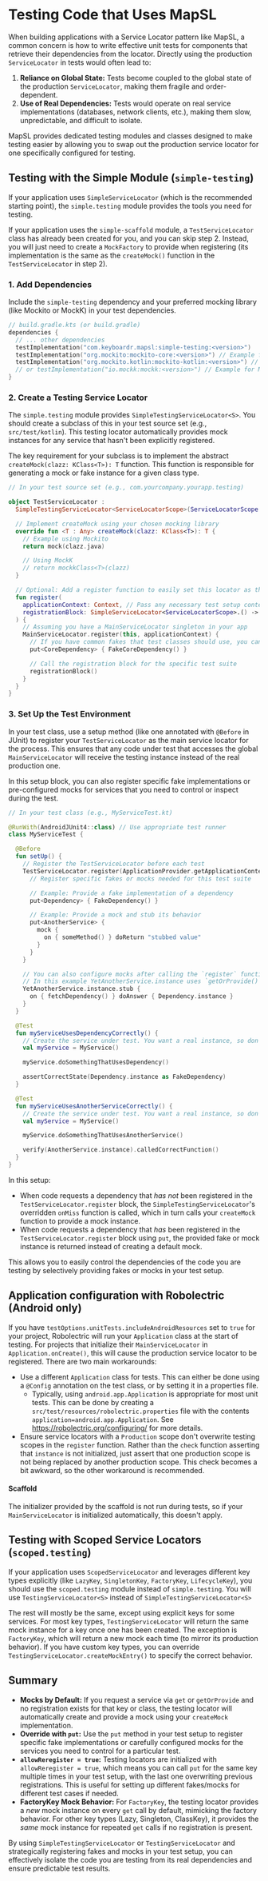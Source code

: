 # Testing Code that Uses MapSL

When building applications with a Service Locator pattern like MapSL, a common concern is how to
write effective unit tests for components that retrieve their dependencies from the locator.
Directly using the production `ServiceLocator` in tests would often lead to:

1. **Reliance on Global State:** Tests become coupled to the global state of the production
   `ServiceLocator`, making them fragile and order-dependent.
2. **Use of Real Dependencies:** Tests would operate on real service implementations (databases,
   network clients, etc.), making them slow, unpredictable, and difficult to isolate.

MapSL provides dedicated testing modules and classes designed to make testing easier by allowing you
to swap out the production service locator for one specifically configured for testing.

## Testing with the Simple Module (`simple-testing`)

If your application uses `SimpleServiceLocator` (which is the recommended starting point), the
`simple.testing` module provides the tools you need for testing.

If your application uses the `simple-scaffold` module, a `TestServiceLocator` class has already been
created for you, and you can skip step 2. Instead, you will just need to create a `MockFactory` to
provide when registering (its implementation is the same as the `createMock()` function in the
`TestServiceLocator` in step 2).

### 1. Add Dependencies

Include the `simple-testing` dependency and your preferred mocking library (like Mockito or MockK)
in your test dependencies.

```kotlin
// build.gradle.kts (or build.gradle)
dependencies {
  // ... other dependencies
  testImplementation("com.keyboardr.mapsl:simple-testing:<version>")
  testImplementation("org.mockito:mockito-core:<version>") // Example for Mockito
  testImplementation("org.mockito.kotlin:mockito-kotlin:<version>") // Example for Mockito-Kotlin
  // or testImplementation("io.mockk:mockk:<version>") // Example for MockK
}
```

### 2. Create a Testing Service Locator

The `simple.testing` module provides `SimpleTestingServiceLocator<S>`. You should create a subclass
of this in your test source set (e.g., `src/test/kotlin`). This testing locator automatically
provides mock instances for any service that hasn't been explicitly registered.

The key requirement for your subclass is to implement the abstract `createMock(clazz: KClass<T>): T`
function. This function is responsible for generating a mock or fake instance for a given class
type.

```kotlin
// In your test source set (e.g., com.yourcompany.yourapp.testing)

object TestServiceLocator :
  SimpleTestingServiceLocator<ServiceLocatorScope>(ServiceLocatorScope.Testing) {

  // Implement createMock using your chosen mocking library
  override fun <T : Any> createMock(clazz: KClass<T>): T {
    // Example using Mockito
    return mock(clazz.java)

    // Using MockK
    // return mockkClass<T>(clazz)
  }

  // Optional: Add a register function to easily set this locator as the process singleton
  fun register(
    applicationContext: Context, // Pass any necessary test setup context
    registrationBlock: SimpleServiceLocator<ServiceLocatorScope>.() -> Unit = {}
  ) {
    // Assuming you have a MainServiceLocator singleton in your app
    MainServiceLocator.register(this, applicationContext) {
      // If you have common fakes that test classes should use, you can pre-register them here.
      put<CoreDependency> { FakeCoreDependency() }

      // Call the registration block for the specific test suite
      registrationBlock()
    }
  }
}
```

### 3. Set Up the Test Environment

In your test class, use a setup method (like one annotated with `@Before` in JUnit) to register your
`TestServiceLocator` as the main service locator for the process. This ensures that any code under
test that accesses the global `MainServiceLocator` will receive the testing instance instead of
the real production one.

In this setup block, you can also register specific fake implementations or pre-configured mocks for
services that you need to control or inspect during the test.

```kotlin
// In your test class (e.g., MyServiceTest.kt)

@RunWith(AndroidJUnit4::class) // Use appropriate test runner
class MyServiceTest {

  @Before
  fun setUp() {
    // Register the TestServiceLocator before each test
    TestServiceLocator.register(ApplicationProvider.getApplicationContext()) {
      // Register specific fakes or mocks needed for this test suite

      // Example: Provide a fake implementation of a dependency
      put<Dependency> { FakeDependency() }

      // Example: Provide a mock and stub its behavior
      put<AnotherService> {
        mock {
          on { someMethod() } doReturn "stubbed value"
        }
      }
    }

    // You can also configure mocks after calling the `register` function
    // In this example YetAnotherService.instance uses `getOrProvide()`
    YetAnotherService.instance.stub {
      on { fetchDependency() } doAnswer { Dependency.instance }
    }
  }

  @Test
  fun myServiceUsesDependencyCorrectly() {
    // Create the service under test. You want a real instance, so don't use MyService.instance
    val myService = MyService()

    myService.doSomethingThatUsesDependency()

    assertCorrectState(Dependency.instance as FakeDependency)
  }

  @Test
  fun myServiceUsesAnotherServiceCorrectly() {
    // Create the service under test. You want a real instance, so don't use MyService.instance
    val myService = MyService()

    myService.doSomethingThatUsesAnotherService()

    verify(AnotherService.instance).calledCorrectFunction()
  }
}
```

In this setup:

- When code requests a dependency that *has not* been registered in the
  `TestServiceLocator.register` block, the `SimpleTestingServiceLocator`'s overridden `onMiss`
  function is called, which in turn calls your `createMock` function to provide a mock instance.
- When code requests a dependency that *has* been registered in the `TestServiceLocator.register`
  block using `put`, the provided fake or mock instance is returned instead of creating a default
  mock.

This allows you to easily control the dependencies of the code you are testing by selectively
providing fakes or mocks in your test setup.

## Application configuration with Robolectric (Android only)

If you have `testOptions.unitTests.includeAndroidResources` set to `true` for your project,
Robolectric will run your `Application` class at the start of testing. For projects that initialize
their `MainServiceLocator` in `Application.onCreate()`, this will cause the production
service locator to be registered. There are two main workarounds:

- Use a different `Application` class for tests. This can either be done using a `@Config`
  annotation on the test class, or by setting it in a properties file.
    - Typically, using `android.app.Application` is appropriate for most unit tests. This can be
      done by creating a `src/test/resources/robolectric.properties` file with the contents
      `application=android.app.Application`. See https://robolectric.org/configuring/ for more
      details.
- Ensure service locators with a `Production` scope don't overwrite testing scopes in the `register`
  function. Rather than the `check` function asserting that `instance` is not initialized, just
  assert that one production scope is not being replaced by another production scope. This check
  becomes a bit awkward, so the other workaround is recommended.

#### Scaffold

The initializer provided by the scaffold is not run during tests, so if your `MainServiceLocator` is
initialized automatically, this doesn't apply.

## Testing with Scoped Service Locators (`scoped.testing`)

If your application uses `ScopedServiceLocator` and leverages different key types explicitly (like
`LazyKey`, `SingletonKey`, `FactoryKey`, `LifecycleKey`), you should use the `scoped.testing` module
instead of `simple.testing`. You will use `TestingServiceLocator<S>` instead of
`SimpleTestingServiceLocator<S>`

The rest will mostly be the same, except using explicit keys for some services. For most key types,
`TestingServiceLocator` will return the same mock instance for a key once one has been created. The
exception is `FactoryKey`, which will return a new mock each time (to mirror its production
behavior). If you have custom key types, you can override `TestingServiceLocator.createMockEntry()`
to specify the correct behavior.

## Summary

- **Mocks by Default:** If you request a service via `get` or `getOrProvide` and no registration
  exists for that key or class, the testing locator will automatically create and provide a mock
  using your `createMock` implementation.
- **Override with `put`:** Use the `put` method in your test setup to register specific fake
  implementations or carefully configured mocks for the services you need to control for a
  particular test.
- **`allowReregister = true`:** Testing locators are initialized with `allowReregister = true`,
  which means you can call `put` for the same key multiple times in your test setup, with the last
  one overwriting previous registrations. This is useful for setting up different fakes/mocks for
  different test cases if needed.
- **FactoryKey Mock Behavior:** For `FactoryKey`, the testing locator provides a *new* mock instance
  on every `get` call by default, mimicking the factory behavior. For other key types (Lazy,
  Singleton, ClassKey), it provides the *same* mock instance for repeated `get` calls if no
  registration is present.

By using `SimpleTestingServiceLocator` or `TestingServiceLocator` and strategically registering
fakes and mocks in your test setup, you can effectively isolate the code you are testing from its
real dependencies and ensure predictable test results.
